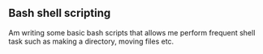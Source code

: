 ## Bash shell scripting
Am writing some basic bash scripts that allows me perform frequent shell task such as making a directory, moving files etc.
